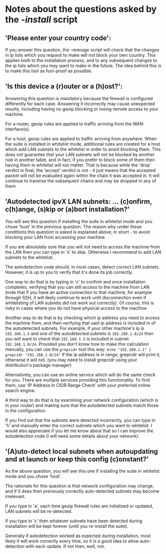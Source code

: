 # Notes about the questions asked by the _-install_ script

## **'Please enter your country code':**

If you answer this question, the _-manage_ script will check that the changes in ip lists which you request to make will not block your own country. This applies both to the installation process, and to any subsequent changes to the ip lists which you may want to make in the future. The idea behind this is to make this tool as fool-proof as possible.

## **'Is this device a (r)outer or a (h)ost?':**

Answering this question is mandatory because the firewall is configured differently for each case. Answering it incorrectly may cause unexpected results, including having no geoip blocking or losing remote access to your machine.

For a router, geoip rules are applied to traffic arriving from the WAN interface(s).

For a host, geoip rules are applied to traffic arriving from anywhere. When the suite is installed in whitelist mode, additional rules are created for a host which add LAN subnets to the whitelist in order to avoid blocking them. This does not guarantee that your LAN subnets will not be blocked by another rule in another table, and in fact, if you prefer to block some of them then having them in whitelist will not matter. That is because while the 'drop' verdict is final, the 'accept' verdict is not - it just means that the accepted packet will not be evaluated again within the chain it was accepted in. It will continue to traverse the subsequent chains and may be dropped in any of them.

## **'Autodetected ipvX LAN subnets: ... (c)onfirm, c(h)ange, (s)kip or (a)bort installation?'**

You will see this question if installing the suite in whitelist mode and you chose 'host' in the previous question. The reason why under these conditions this question is asked is explained above, in short - to avoid blocking your LAN from accessing your machine.

If you are absolutely sure that you will not need to access the machine from the LAN then you can type in 's' to skip.
Otherwise I recommend to add LAN subnets to the whitelist.

The autodetection code should, in most cases, detect correct LAN subnets. However, it is up to you to verify that it's done its job correctly.

One way to do that is by typing in 'c' to confirm and once installation completes, verifying that you can still access to the machine from LAN (note that if you have an active connection to that machine, for example through SSH, it will likely continue to work until disconnection even if whitelisting of LAN subnets did not work out correctly).
Of course, this is risky in cases where you do not have physical access to the machine.

Another way to do that is by checking which ip address you need to access the machine from, and then verifying that said ip address is included in of the autodetected subnets. For example, if your other machine's ip is `192.168.1.5` and one of the autodetected subnets is `192.168.1.0/24` then you will want to check that `192.168.1.5` is included in subnet `192.168.1.0/24`. Provided you don't know how to make this calculation manually, you can use the `grepcidr` tool this way:
`echo "192.168.1.1" | grepcidr "192.168.1.0/24"`
If the ip address is in range, grepcidr will print it, otherwise it will not.
(you may need to install grepcidr using your distribution's package manager)

Alternatively, you can use an online service which will do the same check for you. There are multiple services providing this functionality. To find them, use 'IP Address In CIDR Range Check' with your preferred online search engine.

A third way to do that is by examining your network configuration (which is in your router) and making sure that the autodetected subnets match those in the configuration.

If you find out that the subnets were detected incorrectly, you can type in 'h' and manually enter the correct subnets which you want to whitelist. I would also appreciate if you let me know about that so I can improve the autodetection code (I will need some details about your network).

## **'(A)uto-detect local subnets when autoupdating and at launch or keep this config (c)onstant?'**

As the above question, you will see this one if installing the suite in whitelist mode and you chose 'host'.

The rationale for this question is that network configuration may change, and if it does then previously correctly auto-detected subnets may become irrelevant.

If you type in 'a', each time geoip firewall rules are initialized or updated, LAN subnets will be re-detected.

If you type in 'c' then whatever subnets have been detected during installation will be kept forever (until you re-install the suite).

Generally if autodetection worked as expected during installation, most likely it will work correctly every time, so it is a good idea to allow auto-detection with each update. If not then, well, not.
